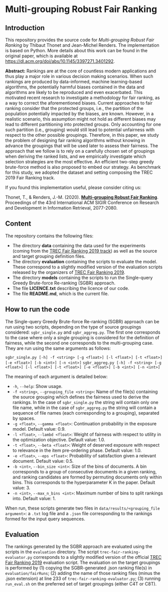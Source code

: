 **Multi-grouping Robust Fair Ranking**
======

## __Introduction__

This repository provides the source code for *Multi-grouping Robust Fair Ranking* by Thibaut Thonet and Jean-Michel Renders. The implementation is based on Python. More details about this work can be found in the original paper, which is available at https://dl.acm.org/doi/abs/10.1145/3397271.3401292.

**Abstract:** Rankings are at the core of countless modern applications and thus play a major role in various decision making scenarios. When such rankings are produced by data-informed, machine learning-based algorithms, the potentially harmful biases contained in the data and algorithms are likely to be reproduced and even exacerbated. This motivated recent research to investigate a methodology for fair ranking, as a way to correct the aforementioned biases. Current approaches to fair ranking consider that the protected groups, i.e., the partition of the population potentially impacted by the biases, are known. However, in a realistic scenario, this assumption might not hold as different biases may lead to different partitioning into protected groups. Only accounting for one such partition (i.e., grouping) would still lead to potential unfairness with respect to the other possible groupings. Therefore, in this paper, we study the problem of designing fair ranking algorithms without knowing in advance the groupings that will be used later to assess their fairness. The approach that we follow is to rely on a carefully chosen set of groupings when deriving the ranked lists, and we empirically investigate which selection strategies are the most effective. An efficient two-step greedy brute-force method is also proposed to embed our strategy. As benchmark for this study, we adopted the dataset and setting composing the TREC 2019 Fair Ranking track.

If you found this implementation useful, please consider citing us:

Thonet, T., & Renders, J.-M. (2020). **[Multi-grouping Robust Fair Ranking](https://dl.acm.org/doi/abs/10.1145/3397271.3401292)**. Proceedings of the 43rd International ACM SIGIR Conference on Research and Development in Information Retrieval, 2077-2080.

## __Content__

The repository contains the following files:

* The directory **data** containing the data used for the experiments (coming from the [TREC Fair Ranking 2019 track](https://fair-trec.github.io/2019/)) as well as the source and target grouping definition files.
* The directory **evaluation** containing the scripts to evaluate the model. These correspond to a slightly modified version of the evaluation scripts released by the organizers of [TREC Fair Ranking 2019](https://fair-trec.github.io/2019/).
* The directory **models** containing the scripts to run the Single-query Greedy Brute-force Re-ranking (SGBR) approach.
* The file **LICENCE.txt** describing the licence of our code.
* The file **README.md**, which is the current file.

## __How to run the code__

The Single-query Greedy Brute-force Re-ranking (SGBR) approach can be run using two scripts, depending on the type of source groupings considered: ``sgbr_single.py`` and ``sgbr_aggreg.py``. The first one corresponds to the case where only a single grouping is considered for the definition of fairness, while the second one corresponds to the multi-grouping case. They are run using the same arguments as follows:

``sgbr_single.py [-h] -f <string> [-g <float>] [-l <float>] [-t <float>] [-e <float>] [-b <int>] [-n <int>]``
``sgbr_aggreg.py [-h] -f <string> [-g <float>] [-l <float>] [-t <float>] [-e <float>] [-b <int>] [-n <int>]``

The meaning of each argument is detailed below:

* ``-h``, ``--help``: Show usage.
* ``-f <string>``, ``--grouping_file <string>``: Name of the file(s) containing the source grouping which defines the fairness used to derive the rankings. In the case of ``sgbr_single.py`` the string will contain only one file name, while in the case of ``sgbr_aggreg.py`` the string will contain a sequence of file names (each corresponding to a grouping), separated by spaces.
* ``-g <float>``, ``--gamma <float>``: Continuation probability in the exposure model. Default value: 0.9.
* ``-l <float>``, ``--lambd <float>``: Weight of fairness with respect to utility in the optimization objective. Default value: 1.0.
* ``-t <float>``, ``--beta <float>``: Weight of deserved exposure with respect to relevance in the item pre-ordering phase. Default value: 1.0.
* ``-e <float>``, ``--eps <float>``: Probability of satisfaction given a relevant document. Default value: 0.5.
* ``-b <int>``, ``--bin_size <int>``: Size of the bins of documents. A bin corresponds to a group of consecutive documents in a given ranking, and ranking candidates are formed by permuting documents only within bins. This corresponds to the hyperparameter K in the paper. Default value: 3.
* ``-n <int>``, ``--max_n_bins <int>``: Maximum number of bins to split rankings into. Default value: 1.

When run, these scripts generate two files in ``data/results/<grouping_file argument>``: a ``.txt`` log file and a ``.json`` file corresponding to the rankings formed for the input query sequences.

## __Evaluation__

The rankings generated by the SGBR approach are evaluated using the scripts in the ``evaluation`` directory. The script ``trec-fair-ranking-evaluator.py`` corresponds to a slightly modified version of the official [TREC Fair Ranking 2019](https://fair-trec.github.io/2019/) evaluation script. The evaluation on the target groupings is performed by (1) copying the SGBR-generated .json ranking file(s) in ``evaluation/fairRuns``; (2) adding the name of those ranking files (minus the .json extension) at line 233 of ``trec-fair-ranking-evaluator.py``; (3) running ``run_eval.sh`` on the preferred set of target groupings (either C4T or C8T).
